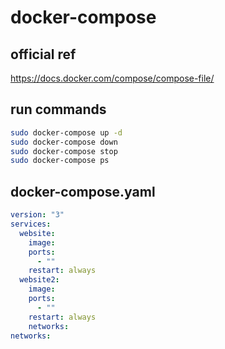 # docker-compose

## official ref
https://docs.docker.com/compose/compose-file/

## run commands
```BASH
sudo docker-compose up -d
sudo docker-compose down
sudo docker-compose stop
sudo docker-compose ps
```

## docker-compose.yaml
```YAML
version: "3"
services:
  website:
    image:
    ports:
      - ""
    restart: always
  website2:
    image:
    ports:
      - ""
    restart: always
    networks:    
networks: 
```
